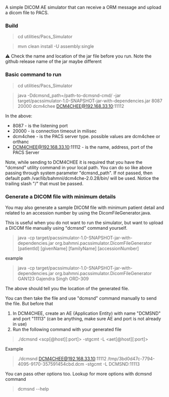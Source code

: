 A simple DICOM AE simulator that can receive a ORM message and upload a dicom file to PACS. 

### Build
> cd utilities/Pacs_Simulator

> mvn clean install -U assembly:single


:warning: Check the name and location of the jar file before you run. Note the github release name of the jar maybe different

### Basic command to run
> cd utilities/Pacs_Simulator
 
> java -Ddcmsnd_path=/path-to-dcmsnd-cmd/ -jar target/pacssimulator-1.0-SNAPSHOT-jar-with-dependencies.jar 8087 20000 dcm4chee DCM4CHEE@192.168.33.10:11112


In the above:

* 8087 - is the listening port
* 20000 - is connection timeout in milisec
* dcm4chee - is the PACS server type. possible values are dcm4chee or orthanc
* DCM4CHEE@192.168.33.10:11112 - is the name, address, port of the PACS Server

Note, while sending to DCM4CHEE it is required that you have the "dcmsnd" utility command in your local path. 
You can do so like above passing through system parameter "dcmsnd_path". If not passed, then default path /var/lib/bahmni/dcm4che-2.0.28/bin/ will be used. Notice the trailing slash "/" that must be passed. 


### Generate a DICOM file with minimum details
You may also generate a sample DICOM file with minimum patient detail and related to an accession number by using the DicomFileGenerator.java. 

This is useful when you do not want to run the simulator, but want to upload a DICOM file manually using "dcmsnd" command yourself.


> java -cp target/pacssimulator-1.0-SNAPSHOT-jar-with-dependencies.jar org.bahmni.pacssimulator.DicomFileGenerator [patientId] [givenName] [familyName] [accessionNumber]

example

> java -cp target/pacssimulator-1.0-SNAPSHOT-jar-with-dependencies.jar org.bahmni.pacssimulator.DicomFileGenerator GAN123 Gajendra Singh ORD-309

The above should tell you the location of the generated file. 

You can then take the file and use "dcmsnd" command manually to send the file. But before that
1. In DCM4CHEE, create an AE (Application Entity) with name "DCMSND" and port "11113" (can be anything, make sure AE and port is not already in use)
2. Run the following command with your generated file

> ./dcmsnd <scp[@host][:port]> <generated-dcm-file> -stgcmt -L <aet[@host][:port]>

Example
> ./dcmsnd DCM4CHEE@192.168.33.10:11112 /tmp/3bd0d47c-7794-4095-9170-357591454cbd.dcm -stgcmt -L DCMSND:11113

You can pass other options too. Lookup for more options with dcmsnd command 
> dcmsnd --help 


 
